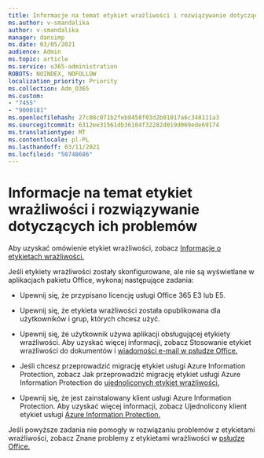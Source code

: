 ```yaml
---
title: Informacje na temat etykiet wrażliwości i rozwiązywanie dotyczących ich problemów
ms.author: v-smandalika
author: v-smandalika
manager: dansimp
ms.date: 03/05/2021
audience: Admin
ms.topic: article
ms.service: o365-administration
ROBOTS: NOINDEX, NOFOLLOW
localization_priority: Priority
ms.collection: Adm_O365
ms.custom:
- "7455"
- "9000181"
ms.openlocfilehash: 27c08c071b2feb8458f03d2b01017a6c348111a3
ms.sourcegitcommit: 6312ee31561db36104f32282d019d069ede69174
ms.translationtype: MT
ms.contentlocale: pl-PL
ms.lasthandoff: 03/11/2021
ms.locfileid: "50748686"
---
```

# <a name="learn-about-or-troubleshoot-sensitivity-labels"></a>Informacje na temat etykiet wrażliwości i rozwiązywanie dotyczących ich problemów

Aby uzyskać omówienie etykiet wrażliwości, zobacz [Informacje o etykietach wrażliwości.](https://docs.microsoft.com/microsoft-365/compliance/sensitivity-labels)

Jeśli etykiety wrażliwości zostały skonfigurowane, ale nie są wyświetlane w aplikacjach pakietu Office, wykonaj następujące zadania:

- Upewnij się, że przypisano licencję usługi Office 365 E3 lub E5.

- Upewnij się, że etykieta wrażliwości została opublikowana dla użytkowników i grup, których chcesz użyć.

- Upewnij się, że użytkownik używa aplikacji obsługującej etykiety wrażliwości. Aby uzyskać więcej informacji, zobacz Stosowanie etykiet wrażliwości do dokumentów i [wiadomości e-mail w psłudze Office.](https://support.microsoft.com/topic/apply-sensitivity-labels-to-your-files-and-email-in-office-2f96e7cd-d5a4-403b-8bd7-4cc636bae0f9)

- Jeśli chcesz przeprowadzić migrację etykiet usługi Azure Information Protection, zobacz Jak przeprowadzić migrację etykiet usługi Azure Information Protection do [ujednoliconych etykiet wrażliwości.](https://docs.microsoft.com/azure/information-protection/configure-policy-migrate-labels)

- Upewnij się, że jest zainstalowany klient usługi Azure Information Protection. Aby uzyskać więcej informacji, zobacz Ujednolicony klient etykiet usługi [Azure Information Protection.](https://docs.microsoft.com/azure/information-protection/rms-client/unifiedlabelingclient-version-release-history)

Jeśli powyższe zadania nie pomogły w rozwiązaniu problemów z etykietami wrażliwości, zobacz Znane problemy z etykietami wrażliwości w [psłudze Office.](https://support.microsoft.com/topic/known-issues-with-sensitivity-labels-in-office-b169d687-2bbd-4e21-a440-7da1b2743edc)
